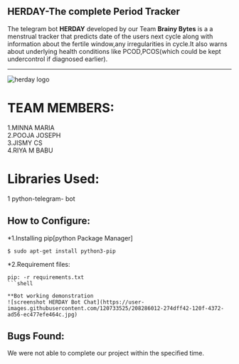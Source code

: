 HERDAY-The complete Period Tracker
---
The telegram bot **HERDAY** developed by our Team **Brainy Bytes** is a a menstrual tracker that predicts date of the users next  cycle along with information about the  fertile window,any irregularities in cycle.It also warns about underlying health conditions like PCOD,PCOS(which could be kept undercontrol if diagnosed earlier).

******

![herday logo](https://user-images.githubusercontent.com/120732691/208279172-2e02a22c-19ab-461a-8d34-f73cd35b0689.jpg)

# TEAM MEMBERS:

1.MINNA MARIA<br/>
2.POOJA JOSEPH<br/>
3.JISMY CS<br/>
4.RIYA M BABU<br/>

# Libraries Used:
1 python-telegram- bot
  
      
      
      
 ## How to Configure:

*1.Installing pip[python Package Manager]
```shell
$ sudo apt-get install python3-pip
```
*2.Requirement files:

```shell
pip: -r requirements.txt
```shell

**Bot working demonstration
![screenshot HERDAY Bot Chat](https://user-images.githubusercontent.com/120733525/208286012-274dff42-120f-4372-ad56-ec477efe464c.jpg)

```



## Bugs Found:
We were not able to complete our project within the specified time.


  
      
      
      
